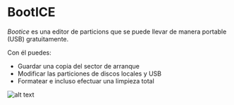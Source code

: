 # BootICE

*Bootice* es una editor de particions que se puede llevar de manera portable (USB) gratuitamente.

Con él puedes:

- Guardar una copia del sector de arranque
- Modificar las particiones de discos locales y USB
- Formatear e incluso efectuar una limpieza total

![alt text](https://windows-cdn.softpedia.com/screenshots/Bootice_12.png)
